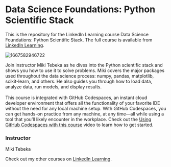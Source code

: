 # Data Science Foundations: Python Scientific Stack 
This is the repository for the LinkedIn Learning course Data Science Foundations: Python Scientific Stack. The full course is available from [LinkedIn Learning][lil-course-url].

![1667582946722](https://user-images.githubusercontent.com/28540243/200747253-46f086c1-eb70-4d23-b8d5-4d0c0b8afb4a.jpeg)

Join instructor Miki Tebeka as he dives into the Python scientific stack and shows you how to use it to solve problems. Miki covers the major packages used throughout the data science process: numpy, pandas, matplotlib, scikit-learn, and others. He also guides you through how to load data, analyze data, run models, and display results.<br><br>This course is integrated with GitHub Codespaces, an instant cloud developer environment that offers all the functionality of your favorite IDE without the need for any local machine setup. With GitHub Codespaces, you can get hands-on practice from any machine, at any time—all while using a tool that you’ll likely encounter in the workplace. Check out the [Using GitHub Codespaces with this course][gcs-video-url] video to learn how to get started.

### Instructor

Miki Tebeka

Check out my other courses on [LinkedIn Learning](https://www.linkedin.com/learning/instructors/miki-tebeka?u=104).

[lil-course-url]: https://www.linkedin.com/learning/data-science-foundations-python-scientific-stack-17064277
[lil-thumbnail-url]: https://media.licdn.com/dms/image/D560DAQG2_xrJ2bSZsA/learning-public-crop_675_1200/0/1667582946722?e=1668438000&v=beta&t=T8nn2PpmZ1gbAf_3mtvdR-lktV-czyNa01SrtWbWoMY
[gcs-video-url]: https://www.linkedin.com/learning/data-science-foundations-python-scientific-stack-17064277/using-github-codespaces-with-this-course
